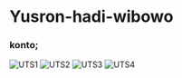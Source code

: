 # Yusron-hadi-wibowo
### konto;
![UTS1](https://user-images.githubusercontent.com/83966159/117677068-53af9400-b1d8-11eb-9daf-27dc00e5355c.png)
![UTS2](https://user-images.githubusercontent.com/83966159/117677074-55795780-b1d8-11eb-84da-d72a8747e17f.png)
![UTS3](https://user-images.githubusercontent.com/83966159/117677078-5611ee00-b1d8-11eb-9a17-c2e806cddbc2.png)
![UTS4](https://user-images.githubusercontent.com/83966159/117677080-56aa8480-b1d8-11eb-9f04-ab01cadae033.png)
